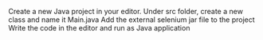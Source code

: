 Create a new Java project in your editor.
Under src folder, create a new class and name it Main.java
Add the external selenium jar file to the project
Write the code in the editor and run as Java application
